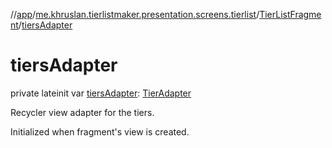 //[app](../../../index.md)/[me.khruslan.tierlistmaker.presentation.screens.tierlist](../index.md)/[TierListFragment](index.md)/[tiersAdapter](tiers-adapter.md)

# tiersAdapter

private lateinit var [tiersAdapter](tiers-adapter.md): [TierAdapter](../../me.khruslan.tierlistmaker.presentation.adapters/-tier-adapter/index.md)

Recycler view adapter for the tiers.

Initialized when fragment's view is created.
